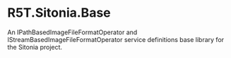 # R5T.Sitonia.Base
An IPathBasedImageFileFormatOperator and IStreamBasedImageFileFormatOperator service definitions base library for the Sitonia project.
